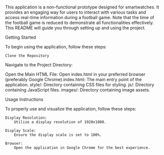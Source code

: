 
This application is a non-functional prototype designed for smartwatches. It provides an engaging way for users to interact with various tasks and access real-time information during a 
football game. Note that the time of the football game is reduced to demonstrate all functionalities effectively. This README will guide you through setting up and using the project.


Getting Started

To begin using the application, follow these steps:

    Clone the Repository

Navigate to the Project Directory:

Open the Main HTML File:
Open index.html in your preferred browser (preferably Google Chrome).index.html: The main entry point of the application.
style/: Directory containing CSS files for styling.
js/: Directory containing JavaScript files.
images/: Directory containing image assets.

Usage Instructions

To properly use and visualize the application, follow these steps:

    Display Resolution:
        Utilize a display resolution of 1920x1080.

    Display Scale:
        Ensure the display scale is set to 100%.

    Browser:
        Open the application in Google Chrome for the best experience.
